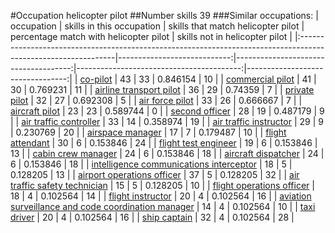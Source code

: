 #Occupation helicopter pilot
##Number skills 39
###Similar occupations:
| occupation                                                                                                    |   skills in this occupation |   skills that match helicopter pilot |   percentage match with helicopter pilot |   skills not in helicopter pilot |
|:--------------------------------------------------------------------------------------------------------------|----------------------------:|-------------------------------------:|-----------------------------------------:|---------------------------------:|
| [co-pilot](co-pilot.md)                                                                                       |                          43 |                                   33 |                                 0.846154 |                               10 |
| [commercial pilot](commercial_pilot.md)                                                                       |                          41 |                                   30 |                                 0.769231 |                               11 |
| [airline transport pilot](airline_transport_pilot.md)                                                         |                          36 |                                   29 |                                 0.74359  |                                7 |
| [private pilot](private_pilot.md)                                                                             |                          32 |                                   27 |                                 0.692308 |                                5 |
| [air force pilot](air_force_pilot.md)                                                                         |                          33 |                                   26 |                                 0.666667 |                                7 |
| [aircraft pilot](aircraft_pilot.md)                                                                           |                          23 |                                   23 |                                 0.589744 |                                0 |
| [second officer](second_officer.md)                                                                           |                          28 |                                   19 |                                 0.487179 |                                9 |
| [air traffic controller](air_traffic_controller.md)                                                           |                          33 |                                   14 |                                 0.358974 |                               19 |
| [air traffic instructor](air_traffic_instructor.md)                                                           |                          29 |                                    9 |                                 0.230769 |                               20 |
| [airspace manager](airspace_manager.md)                                                                       |                          17 |                                    7 |                                 0.179487 |                               10 |
| [flight attendant](flight_attendant.md)                                                                       |                          30 |                                    6 |                                 0.153846 |                               24 |
| [flight test engineer](flight_test_engineer.md)                                                               |                          19 |                                    6 |                                 0.153846 |                               13 |
| [cabin crew manager](cabin_crew_manager.md)                                                                   |                          24 |                                    6 |                                 0.153846 |                               18 |
| [aircraft dispatcher](aircraft_dispatcher.md)                                                                 |                          24 |                                    6 |                                 0.153846 |                               18 |
| [intelligence communications interceptor](intelligence_communications_interceptor.md)                         |                          18 |                                    5 |                                 0.128205 |                               13 |
| [airport operations officer](airport_operations_officer.md)                                                   |                          37 |                                    5 |                                 0.128205 |                               32 |
| [air traffic safety technician](air_traffic_safety_technician.md)                                             |                          15 |                                    5 |                                 0.128205 |                               10 |
| [flight operations officer](flight_operations_officer.md)                                                     |                          18 |                                    4 |                                 0.102564 |                               14 |
| [flight instructor](flight_instructor.md)                                                                     |                          20 |                                    4 |                                 0.102564 |                               16 |
| [aviation surveillance and code coordination manager](aviation_surveillance_and_code_coordination_manager.md) |                          14 |                                    4 |                                 0.102564 |                               10 |
| [taxi driver](taxi_driver.md)                                                                                 |                          20 |                                    4 |                                 0.102564 |                               16 |
| [ship captain](ship_captain.md)                                                                               |                          32 |                                    4 |                                 0.102564 |                               28 |
